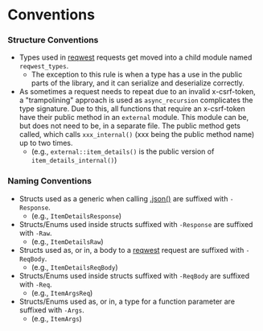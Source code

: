 # Conventions 

### Structure Conventions
* Types used in [reqwest](https://crates.io/crates/reqwest) requests get moved into a child module named `reqwest_types`.
    - The exception to this rule is when a type has a use in the public parts of the library, and it can serialize and deserialize correctly.
* As sometimes a request needs to repeat due to an invalid x-csrf-token, a "trampolining" approach is used as `async_recursion`
complicates the type signature. Due to this, all functions that require an x-csrf-token have their public method in an `external` module. This module can be, but does not need to be, in a separate file. The public method gets called, which calls `xxx_internal()` (xxx being the public method name)
up to two times.
    - (e.g., `external::item_details()` is the public version of `item_details_internal()`)


### Naming Conventions
* Structs used as a generic when calling [.json()](https://docs.rs/reqwest/latest/reqwest/struct.Response.html#method.json) are suffixed with   `-Response`.
    - (e.g., `ItemDetailsResponse`)
* Structs/Enums used inside structs suffixed with `-Response` are suffixed with `-Raw`.
    - (e.g., `ItemDetailsRaw`)
* Structs used as, or in, a body to a [reqwest](https://crates.io/crates/reqwest) request are suffixed with `-ReqBody`.
    - (e.g., `ItemDetailsReqBody`)
* Structs/Enums used inside structs suffixed with `-ReqBody` are suffixed with `-Req`.
    - (e.g., `ItemArgsReq`)
* Structs/Enums used as, or in, a type for a function parameter are suffixed with `-Args`.
    - (e.g., `ItemArgs`)